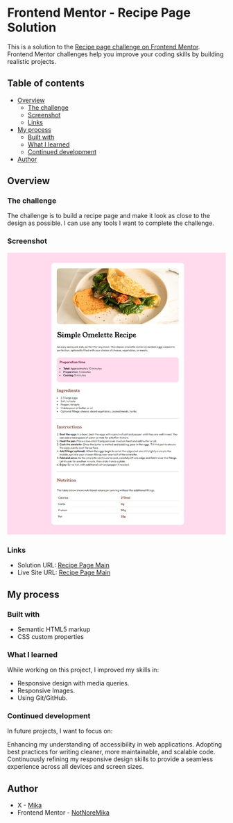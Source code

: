 # Frontend Mentor - Recipe Page Solution

This is a solution to the [Recipe page challenge on Frontend Mentor](https://www.frontendmentor.io/challenges/recipe-page-KiTsR8QQKm). Frontend Mentor challenges help you improve your coding skills by building realistic projects.

## Table of contents

- [Overview](#overview)
  - [The challenge](#the-challenge)
  - [Screenshot](#screenshot)
  - [Links](#links)
- [My process](#my-process)
  - [Built with](#built-with)
  - [What I learned](#what-i-learned)
  - [Continued development](#continued-development)
- [Author](#author)


## Overview

### The challenge

The challenge is to build a recipe page and make it look as close to the design as possible. I can use any tools I want to complete the challenge.

### Screenshot

![Recipe Page Screenshot](./recipe-page.png)

### Links

- Solution URL: [Recipe Page Main](https://github.com/NotMoreMika/recipe-page-main.git)
- Live Site URL: [Recipe Page Main](https://notmoremika.github.io/recipe-page-main/)

## My process

### Built with

- Semantic HTML5 markup
- CSS custom properties


### What I learned

While working on this project, I improved my skills in:

- Responsive design with media queries.
- Responsive Images.
- Using Git/GitHub.

### Continued development
In future projects, I want to focus on:

Enhancing my understanding of accessibility in web applications.
Adopting best practices for writing cleaner, more maintainable, and scalable code.
Continuously refining my responsive design skills to provide a seamless experience across all devices and screen sizes.

## Author

- X - [Mika](https://www.x.com/notmore_mika)
- Frontend Mentor - [NotNoreMika](https://www.frontendmentor.io/profile/notmoremika)


